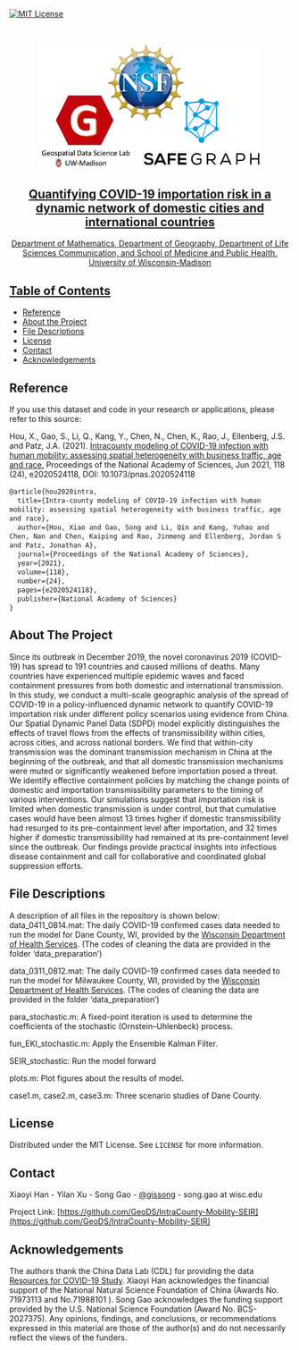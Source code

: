 [![MIT License][license-shield]][license-url]

<!-- PROJECT LOGO -->
<br />
<p align="center">
<a href="https://geods.geography.wisc.edu/">
    <img src="https://github.com/GeoDS/COVID19USFlows/raw/master/images/geods_safegraph_nsf_logo.jpg" alt="Logo" width="400">

  <h2 align="center">Quantifying COVID-19 importation risk in a dynamic network of domestic cities and international countries</h2>

  <p align="center">
Department of Mathematics, Department of Geography, Department of Life Sciences Communication, and School of Medicine and Public Health, 
University of Wisconsin-Madison
  </p>
</p>

<!-- TABLE OF CONTENTS -->
## Table of Contents

* [Reference](#reference)
* [About the Project](#about-the-project)
* [File Descriptions](#file-descriptions)
* [License](#license)
* [Contact](#contact)
* [Acknowledgements](#acknowledgements)

<!-- Reference -->
## Reference
If you use this dataset and code in your research or applications, please refer to this source:

Hou, X., Gao, S., Li, Q., Kang, Y., Chen, N., Chen, K., Rao, J., Ellenberg, J.S. and Patz, J.A. (2021). [Intracounty modeling of COVID-19 infection with human mobility: assessing spatial heterogeneity with business traffic, age and race.](https://www.pnas.org/content/118/24/e2020524118) Proceedings of the National Academy of Sciences, Jun 2021, 118 (24), e2020524118, DOI: 10.1073/pnas.2020524118

```
@article{hou2020intra,
  title={Intra-county modeling of COVID-19 infection with human mobility: assessing spatial heterogeneity with business traffic, age and race},
  author={Hou, Xiao and Gao, Song and Li, Qin and Kang, Yuhao and Chen, Nan and Chen, Kaiping and Rao, Jinmeng and Ellenberg, Jordan S and Patz, Jonathan A},
  journal={Proceedings of the National Academy of Sciences},
  year={2021},
  volume={118},
  number={24},
  pages={e2020524118},
  publisher={National Academy of Sciences}
}
```

<!-- ABOUT THE PROJECT -->
## About The Project

Since its outbreak in December 2019, the novel coronavirus 2019 (COVID-19) has spread to 191 countries and caused millions of deaths. Many countries have experienced multiple epidemic waves and faced containment pressures from both domestic and international transmission. In this study, we conduct a multi-scale geographic analysis of the spread of COVID-19 in a policy-influenced dynamic network to quantify COVID-19 importation risk under different policy scenarios using evidence from China. Our Spatial Dynamic Panel Data (SDPD) model explicitly distinguishes the effects of travel flows from the effects of transmissibility within cities, across cities, and across national borders. We find that within-city transmission was the dominant transmission mechanism in China at the beginning of the outbreak, and that all domestic transmission mechanisms were muted or significantly weakened before importation posed a threat. We identify effective containment policies by matching the change points of domestic and importation transmissibility parameters to the timing of various interventions. 
Our simulations suggest that importation risk is limited when domestic transmission is under control, but that cumulative cases would have been almost 13 times higher if domestic transmissibility had resurged to its pre-containment level after importation, and 32 times higher if domestic transmissibility had remained at its pre-containment level since the outbreak. Our findings provide practical insights into infectious disease containment and call for collaborative and coordinated global suppression efforts. 

## File Descriptions  
A description of all files in the repository is shown below:  
data_0411_0814.mat: The daily COVID-19 confirmed cases data needed to run the model for Dane County, WI, provided by the [Wisconsin Department of Health Services](https://data.dhsgis.wi.gov/datasets/covid-19-historical-data-by-census-tract/data?orderBy=GEOID). (The codes of cleaning the data are provided in the folder ‘data_preparation’)

data_0311_0812.mat: The daily COVID-19 confirmed cases data needed to run the model for Milwaukee County, WI, provided by the [Wisconsin Department of Health Services](https://data.dhsgis.wi.gov/datasets/covid-19-historical-data-by-census-tract/data?orderBy=GEOID). (The codes of cleaning the data are provided in the folder ‘data_preparation’)

para_stochastic.m: A fixed-point iteration is used to determine the coefficients of the stochastic (Ornstein–Uhlenbeck) process.

fun_EKI_stochastic.m: Apply the Ensemble Kalman Filter.

SEIR_stochastic: Run the model forward

plots.m: Plot figures about the results of model.

case1.m, case2.m, case3.m: Three scenario studies of Dane County.


<!-- LICENSE -->
## License

Distributed under the MIT License. See `LICENSE` for more information.



<!-- CONTACT -->
## Contact
Xiaoyi Han - 
Yilan Xu - 
Song Gao - [@gissong](https://twitter.com/gissong) - song.gao at wisc.edu  </br>

Project Link: [https://github.com/GeoDS/IntraCounty-Mobility-SEIR](https://github.com/GeoDS/IntraCounty-Mobility-SEIR)  



<!-- ACKNOWLEDGEMENTS -->
## Acknowledgements
The authors thank the China Data Lab (CDL) for providing the data [Resources for COVID-19 Study](https://projects.iq.harvard.edu/chinadatalab/resources-covid-19). Xiaoyi Han acknowledges the financial support of the National Natural Science Foundation of China (Awards No. 71973113 and No.71988101 ). Song Gao acknowledges the funding support provided by the U.S. National Science Foundation (Award No. BCS-2027375). Any opinions, findings, and conclusions, or recommendations expressed in this material are those of the author(s) and do not necessarily reflect the views of the funders. 

<!-- MARKDOWN LINKS & IMAGES -->
[license-shield]: https://img.shields.io/github/license/othneildrew/Best-README-Template.svg?style=flat-square
[license-url]: https://github.com/GeoDS/COVID19USFlows/blob/master/LICENSE.txt

